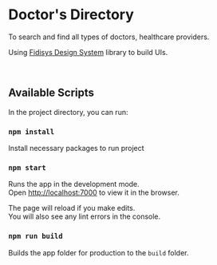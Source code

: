 <h1>Doctor's Directory</h1>
<p>To search and find all types of doctors, healthcare providers.</p>
<p>Using <a href="https://www.npmjs.com/package/@fidisys-oss/design-system" target="_blank">Fidisys Design System</a> library to build UIs.</p>
<br />

## Available Scripts

In the project directory, you can run:

### `npm install`

Install necessary packages to run project

### `npm start`

Runs the app in the development mode.<br>
Open [http://localhost:7000](http://localhost:7000) to view it in the browser.

The page will reload if you make edits.<br>
You will also see any lint errors in the console.

### `npm run build`

Builds the app folder for production to the `build` folder.<br>
